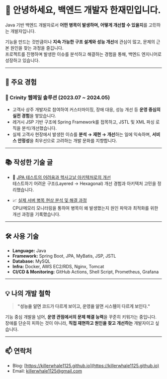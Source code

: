 # 👋 안녕하세요, 백엔드 개발자 한재민입니다.

Java 기반 백엔드 개발자로서 **어떤 병목이 발생하며, 어떻게 개선할 수 있을지**를 고민하는 개발자입니다.  

기능을 만드는 것만큼이나 **지속 가능한 구조 설계와 성능 개선**에 관심이 많고, 문제의 근본 원인을 찾는 과정을 즐깁니다.  
프로젝트를 진행하며 발생한 이슈를 분석하고 해결하는 경험을 통해, 백엔드 엔지니어로 성장하고 있습니다.

---

## 💼 주요 경험

### 📨 Crinity 웹메일 솔루션 (2023.07 ~ 2024.05)
- 고객사 상주 개발자로 참여하여 커스터마이징, 장애 대응, 성능 개선 등 **운영 중심의 실전 경험**을 쌓았습니다.
- 레거시 JSP 기반 구조에 Spring Framework를 접목하고, JSTL 및 XML 파싱 로직을 분석/개선했습니다.
- 실제 고객사 현장에서 발생한 이슈를 **분석 → 재현 → 개선**하는 일에 익숙하며, **서비스 안정성**을 최우선으로 고려하는 개발 문화를 지향합니다.

---

## 📚 작성한 기술 글

- 🔧 [JPA 테스트의 어려움과 헥사고날 아키텍처로의 개선](https://killerwhale1125.github.io/posts/%ED%85%8C%EC%8A%A4%ED%8A%B8-%EC%A3%BC%EB%8F%84-%EA%B0%9C%EB%B0%9C%EC%97%90%EC%84%9C-Layered-Architecture%EC%9D%98-%ED%95%9C%EA%B3%84%EC%99%80-%EA%B0%9C%EC%84%A0-%EC%A0%84%EB%9E%B5/)  
  테스트하기 어려운 구조(Layered → Hexagonal) 개선 경험과 아키텍처 고민을 정리했습니다.

- 📈 [실제 서버 병목 현상 분석 및 해결 과정](https://killerwhale1125.github.io/posts/%EB%B3%91%EB%AA%A9%ED%98%84%EC%83%81-%EC%9B%90%EC%9D%B8-%ED%8C%8C%EC%95%85%EA%B3%BC-%EB%AA%A8%EB%8B%88%ED%84%B0%EB%A7%81-%EB%B0%8F-%ED%95%B4%EA%B2%B0-%EA%B3%BC%EC%A0%95/)  
  CPU/메모리 모니터링을 통하여 병목이 왜 발생했는지 원인 파악과 최적화를 위한 개선 과정을 기록했습니다.

---

## 🛠️ 사용 기술

- **Language:** Java
- **Framework:** Spring Boot, JPA, MyBatis, JSP, JSTL
- **Database:** MySQL
- **Infra:** Docker, AWS EC2/RDS, Nginx, Tomcat
- **CI/CD & Monitoring:** GitHub Actions, Shell Script, Prometheus, Grafana

---

## 💡 나의 개발 철학

> **"성능을 알면 코드가 다르게 보이고, 운영을 알면 시스템이 다르게 보인다."**

기능 중심 개발을 넘어, **운영 관점에서의 문제 해결 능력**을 꾸준히 키워가는 중입니다.  
장애를 단순히 피하는 것이 아니라, **직접 재현하고 원인을 찾고 개선하는** 개발자이고 싶습니다.

---

## 📫 연락처

- Blog: [https://killerwhale1125.github.io](https://killerwhale1125.github.io)
- Email: killerwhale1125@gmail.com
